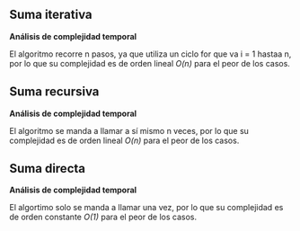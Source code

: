 ## Suma iterativa

**Análisis de complejidad temporal**

El algoritmo recorre n pasos, ya que utiliza un ciclo for que va i = 1 hastaa n, por lo que su complejidad es de orden lineal *O(n)* para el peor de los casos.

## Suma recursiva

**Análisis de complejidad temporal**

El algoritmo se manda a llamar a sí mismo n veces, por lo que su complejidad es de orden lineal *O(n)* para el peor de los casos.

## Suma directa

**Análisis de complejidad temporal**

El algortimo solo se manda a llamar una vez, por lo que su complejidad es de orden constante *O(1)* para el peor de los casos.
